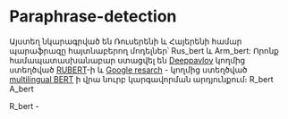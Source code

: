 # Paraphrase-detection

Այստեղ նկարագրված են Ռուսերենի և Հայերենի համար պարաֆրազը հայտնաբերող մոդելներ՝ Rus_bert և Arm_bert: Որոնք համապատասխանաբար ստացվել են [Deeppavlov](http://deeppavlov.ai/) կողմից ստեղծված [RUBERT](http://docs.deeppavlov.ai/en/master/features/models/bert.html)-ի և [Google resarch](https://github.com/google-research/bert?fbclid=IwAR2GSNQ7pwjglLqVGOB5PTxlMQ5SgWQZl4x5ZMlda5zArwxo4pp2Z6rp43g) - կողմից ստեղծված [multilingual BERT](https://github.com/google-research/bert?fbclid=IwAR2GSNQ7pwjglLqVGOB5PTxlMQ5SgWQZl4x5ZMlda5zArwxo4pp2Z6rp43g) ի վրա նուրբ կարգավորման արդյունքում։ 
R_bert
A_bert

R_bert - 


